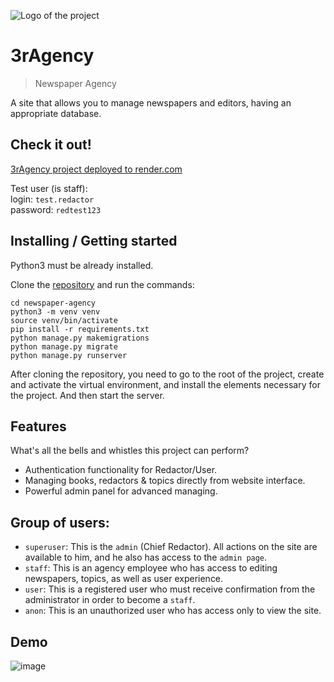 ![Logo of the project](https://i.ibb.co/4FxS3nG/github.png)

# 3rAgency
> Newspaper Agency

A site that allows you to manage newspapers and editors, having an appropriate database.

## Check it out!

[3rAgency project deployed to render.com](https://threeragency.onrender.com)

Test user (is staff):  
login: `test.redactor`  
password: `redtest123`

## Installing / Getting started

Python3 must be already installed.

Clone the [repository](https://github.com/ketstap162/newspaper-agency) and run the commands:

```shell
cd newspaper-agency
python3 -m venv venv
source venv/bin/activate
pip install -r requirements.txt
python manage.py makemigrations
python manage.py migrate
python manage.py runserver
```

After cloning the repository, you need to go to the root of the project, create and activate the virtual environment, and install the elements necessary for the project. And then start the server.

## Features

What's all the bells and whistles this project can perform?
* Authentication functionality for Redactor/User.
* Managing books, redactors & topics directly from website interface.
* Powerful admin panel for advanced managing.

## Group of users:
* `superuser`: This is the `admin` (Chief Redactor). 
All actions on the site are available to him, and he also 
has access to the `admin page`.
* `staff`: This is an agency employee who has access 
to editing newspapers, topics, as well as user experience.
* `user`: This is a registered user who must receive 
confirmation from the administrator in order to become a `staff`.
* `anon`: This is an unauthorized user 
who has access only to view the site.

## Demo
![image](https://user-images.githubusercontent.com/72568844/204335794-56fe003a-7d42-48de-86f7-bfba940b84ec.png)
